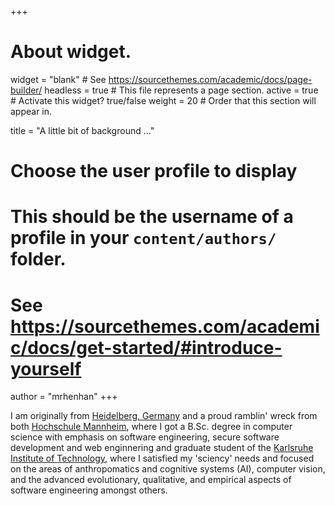 +++
# About widget.
widget = "blank"  # See https://sourcethemes.com/academic/docs/page-builder/
headless = true  # This file represents a page section.
active = true  # Activate this widget? true/false
weight = 20  # Order that this section will appear in.

title = "A little bit of background ..."

# Choose the user profile to display
# This should be the username of a profile in your `content/authors/` folder.
# See https://sourcethemes.com/academic/docs/get-started/#introduce-yourself
author = "mrhenhan"
+++

I am originally from [Heidelberg, Germany](https://en.wikipedia.org/wiki/Heidelberg) and a proud ramblin' wreck from both [Hochschule Mannheim](https://www.english.hs-mannheim.de/the-university.html), where I got a B.Sc. degree in computer science with emphasis on software engineering, secure software development and web enginnering and graduate student of the [Karlsruhe Institute of Technology](https://www.kit.edu/english/index.php), where I satisfied my 'sciency' needs and focused on the areas of anthropomatics and cognitive systems (AI), computer vision, and the advanced evolutionary, qualitative, and empirical aspects of software engineering amongst others.
